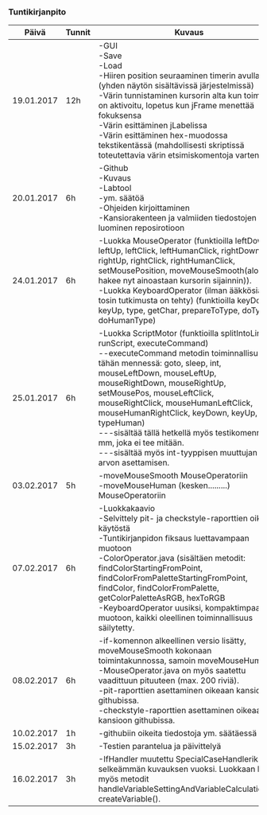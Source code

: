 ﻿### Tuntikirjanpito
Päivä | Tunnit | Kuvaus
--------------- | ----- | ------
19.01.2017 | 12h | -GUI<br>-Save<br>-Load<br>-Hiiren position seuraaminen timerin avulla (yhden näytön sisältävissä järjestelmissä)<br>-Värin tunnistaminen kursorin alta kun toiminto on aktivoitu, lopetus kun jFrame menettää fokuksensa<br>-Värin esittäminen jLabelissa<br>-Värin esittäminen hex-muodossa tekstikentässä (mahdollisesti skriptissä toteutettavia värin etsimiskomentoja varten)
20.01.2017 | 6h | -Github<br>-Kuvaus<br>-Labtool<br>-ym. säätöä<br>-Ohjeiden kirjoittaminen<br>-Kansiorakenteen ja valmiiden tiedostojen luominen reposirotioon
24.01.2017 | 6h | -Luokka MouseOperator (funktioilla leftDown, leftUp, leftClick, leftHumanClick, rightDown, rightUp, rightClick, rightHumanClick, setMousePosition, moveMouseSmooth(aloitettu, hakee nyt ainoastaan kursorin sijainnin)).<br>-Luokka KeyboardOperator (ilman ääkkösiä, tosin tutkimusta on tehty) (funktioilla keyDown, keyUp, type, getChar, prepareToType, doType, doHumanType)
25.01.2017 | 6h | -Luokka ScriptMotor (funktioilla splitIntoLines, runScript, executeCommand)<br>--executeCommand metodin toiminnallisuudet tähän mennessä: goto, sleep, int, mouseLeftDown, mouseLeftUp, mouseRightDown, mouseRightUp, setMousePos, mouseLeftClick, mouseRightClick, mouseHumanLeftClick, mouseHumanRightClick, keyDown, keyUp, type, typeHuman)<br>---sisältää tällä hetkellä myös testikomennon mm, joka ei tee mitään.<br>---sisältää myös int-tyyppisen muuttujan arvon asettamisen.
03.02.2017 | 5h | -moveMouseSmooth MouseOperatoriin<br>-moveMouseHuman (kesken.........) MouseOperatoriin
07.02.2017 | 6h | -Luokkakaavio<br>-Selvittely pit- ja checkstyle-raporttien oikein käytöstä<br>-Tuntikirjanpidon fiksaus luettavampaan muotoon<br>-ColorOperator.java (sisältäen metodit: findColorStartingFromPoint, findColorFromPaletteStartingFromPoint, findColor, findColorFromPalette, getColorPaletteAsRGB, hexToRGB<br>-KeyboardOperator uusiksi, kompaktimpaan muotoon, kaikki oleellinen toiminnallisuus säilytetty.<br>
08.02.2017 | 6h | -if-komennon alkeellinen versio lisätty, moveMouseSmooth kokonaan toimintakunnossa, samoin moveMouseHuman.<br>-MouseOperator.java on myös saatettu vaadittuun pituuteen (max. 200 riviä).<br>-pit-raporttien asettaminen oikeaan kansioon githubissa.<br>-checkstyle-raporttien asettaminen oikeaan kansioon githubissa.
10.02.2017 | 1h | -githubiin oikeita tiedostoja ym. säätäessä
15.02.2017 | 3h | -Testien parantelua ja päivittelyä
16.02.2017 | 3h | -IfHandler muutettu SpecialCaseHandleriksi selkeämmän kuvauksen vuoksi. Luokkaan lisätty myös metodit handleVariableSettingAndVariableCalculations(), createVariable().